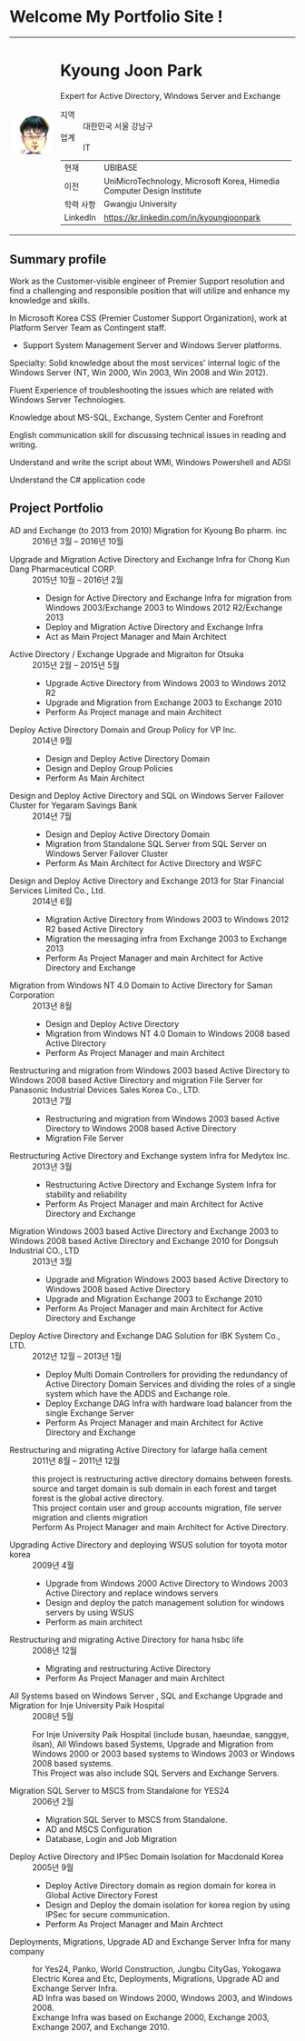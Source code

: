 

# Welcome My Portfolio Site !

<table>
    <tr>
        <td><img src="images/kj-park+profile.jpg"></td>
        <td>
            <h1><span class="full-name">Kyoung Joon Park</span></h1>
            <p class="title" dir="ltr">Expert for Active Directory, Windows Server and Exchange</p>
            <dl><dt class="locality">지역</dt><dd class="locality">대한민국 서울 강남구</dd><dt class="industry">업계</dt><dd class="industry">IT</dd></dl>
            <table>
                <tr><td>현재</td><td>UBIBASE</td></tr>
                <tr><td>이전</td><td>UniMicroTechnology, Microsoft Korea, Himedia Computer Design Institute</td></tr>
                <tr><td>학력 사항</td><td>Gwangju University</td></tr>
                <tr><td>LinkedIn</td><td><a href="https://kr.linkedin.com/in/kyoungjoonpark">https://kr.linkedin.com/in/kyoungjoonpark</a></td></tr>
            </table>
        </td>
    </tr>
</table>

## Summary profile

Work as the Customer-visible engineer of Premier Support resolution and find a challenging and responsible position that will utilize and enhance my knowledge and skills.

In Microsoft Korea CSS (Premier Customer Support Organization), work at Platform Server Team as Contingent staff. 
- Support System Management Server and Windows Server platforms.

Specialty: Solid knowledge about the most services' internal logic of the Windows Server (NT, Win 2000, Win 2003, Win 2008 and Win 2012). 

Fluent Experience of troubleshooting the issues which are related with Windows Server Technologies. 

Knowledge about MS-SQL, Exchange, System Center and Forefront

English communication skill for discussing technical issues in reading and writing. 

Understand and write the script about WMI, Windows Powershell and ADSI

Understand the C# application code


## Project Portfolio

<dl>
    <dt>AD and Exchange (to 2013 from 2010) Migration for Kyoung Bo pharm. inc</dt>
    <dd>2016년 3월 – 2016년 10월</dd>
</dl>
<dl>
    <dt>Upgrade and Migration Active Directory and Exchange Infra for Chong Kun Dang Pharmaceutical CORP.</dt>
    <dd>2015년 10월 – 2016년 2월</dd>
    <dd>
        <ul>
            <li> Design for Active Directory and Exchange Infra for migration from Windows 2003/Exchange 2003 to Windows 2012 R2/Exchange 2013</li>
            <li> Deploy and Migration Active Directory and Exchange Infra</li>
            <li> Act as Main Project Manager and Main Architect</li>
        </ul>
    </dd>
</dl>
<dl>
    <dt>Active Directory / Exchange Upgrade and Migraiton for Otsuka</dt>
    <dd>2015년 2월 – 2015년 5월</dd>
    <dd>
        <ul>
            <li>Upgrade Active Directory from Windows 2003 to Windows 2012 R2</li>
            <li>Upgrade and Migration from Exchange 2003 to Exchange 2010</li>
            <li>Perform As Project manage and main Architect</li>
        </ul>
    </dd>
</dl>
<dl>
    <dt>Deploy Active Directory Domain and Group Policy for VP Inc.</dt>
    <dd>2014년 9월</dd>
    <dd>
        <ul>
            <li>Design and Deploy Active Directory Domain</li>
            <li>Design and Deploy Group Policies</li>
            <li>Perform As Main Architect</li>
        </ul>
    </dd>
</dl>
<dl>
    <dt>Design and Deploy Active Directory and SQL on Windows Server Failover Cluster for Yegaram Savings Bank</dt>
    <dd>2014년 7월</dd>
    <dd>
        <ul>
            <li>Design and Deploy Active Directory Domain</li>
            <li>Migration from Standalone SQL Server from SQL Server on Windows Server Failover Cluster</li>
            <li>Perform As Main Architect for Active Directory and WSFC</li>
        </ul>
    </dd>
</dl>
<dl>
    <dt>Design and Deploy Active Directory and Exchange 2013 for Star Financial Services Limited Co., Ltd.</dt>
    <dd>2014년 6월</dd>
    <dd>
        <ul>
            <li>Migration Active Directory from Windows 2003 to Windows 2012 R2 based Active Directory</li>
            <li>Migration the messaging infra from Exchange 2003 to Exchange 2013</li>
            <li>Perform As Project Manager and main Architect for Active Directory and Exchange</li>
        </ul>
    </dd>
</dl>
<dl>
    <dt>Migration from Windows NT 4.0 Domain to Active Directory for Saman Corporation</dt>
    <dd>2013년 8월</dd>
    <dd>
        <ul>
            <li>Design and Deploy Active Directory</li>
            <li>Migration from Windows NT 4.0 Domain to Windows 2008 based Active Directory</li>
            <li>Perform As Project Manager and main Architect</li>
        </ul>
    </dd>
</dl>
<dl>
    <dt>Restructuring and migration from Windows 2003 based Active Directory to Windows 2008 based Active Directory and migration File Server for Panasonic Industrial Devices Sales Korea Co., LTD.</dt>
    <dd>2013년 7월</dd>
    <dd>
        <ul>
            <li>Restructuring and migration from Windows 2003 based Active Directory to Windows 2008 based Active Directory</li>
            <li>Migration File Server</li>
        </ul>
    </dd>
</dl>
<dl>
    <dt>Restructuring Active Directory and Exchange system Infra for Medytox Inc.</dt>
    <dd>2013년 3월</dd>
    <dd>
        <ul>
            <li>Restructuring Active Directory and Exchange System Infra for stability and reliability</li>
            <li>Perform As Project Manager and main Architect for Active Directory and Exchange</li>
        </ul>
    </dd>
</dl>
<dl>
    <dt>Migration Windows 2003 based Active Directory and Exchange 2003 to Windows 2008 based Active Directory and Exchange 2010 for Dongsuh Industrial CO., LTD</dt>
    <dd>2013년 3월</dd>
    <dd>
        <ul>
            <li>Upgrade and Migration Windows 2003 based Active Directory to Windows 2008 based Active Directory</li>
            <li>Upgrade and Migration Exchange 2003 to Exchange 2010</li>
            <li>Perform As Project Manager and main Architect for Active Directory and Exchange</li>
        </ul>
    </dd>
</dl>
<dl>
    <dt>Deploy Active Directory and Exchange DAG Solution for IBK System Co., LTD.</dt>
    <dd>2012년 12월 – 2013년 1월</dd>
    <dd>
        <ul>
            <li>Deploy Multi Domain Controllers for providing the redundancy of Active Directory Domain Services and dividing the roles of a single system which have the ADDS and Exchange role.</li>
            <li>Deploy Exchange DAG Infra with hardware load balancer from the single Exchange Server</li>
            <li>Perform As Project Manager and main Architect for Active Directory and Exchange</li>
        </ul>
    </dd>
</dl>
<dl>
    <dt>Restructuring and migrating Active Directory for lafarge halla cement</dt>
    <dd>2011년 8월 – 2011년 12월</dd>
    <dd>
        <p>this project is restructuring active directory domains between forests. source and target domain is sub domain in each forest and target forest is the global active directory. </br>
        This project contain user and group accounts migration, file server migration and clients migration</br>
        Perform As Project Manager and main Architect for Active Directory.</p>
    </dd>
</dl>
<dl>
    <dt>Upgrading Active Directory and deploying WSUS solution for toyota motor korea</dt>
    <dd>2009년 4월</dd>
    <dd>
        <ul>
            <li>Upgrade from Windows 2000 Active Directory to Windows 2003 Active Directory and replace windows servers</li>
            <li>Design and deploy the patch management solution for windows servers by using WSUS</li>
            <li>Perform as main architect</li>
        </ul>
    </dd>
</dl>
<dl>
    <dt>Restructuring and migrating Active Directory for hana hsbc life</dt>
    <dd>2008년 12월</dd>
    <dd>
        <ul>
            <li>Migrating and restructuring Active Directory</li>
            <li>Perform As Project Manager and main Architect</li>
        </ul>
    </dd>
</dl>
<dl>
    <dt>All Systems based on Windows Server , SQL and Exchange Upgrade and Migration for Inje University Paik Hospital</dt>
    <dd>2008년 5월</dd>
    <dd>
        <p>For Inje University Paik Hospital (include busan, haeundae, sanggye, ilsan), All Windows based Systems, Upgrade and Migration from Windows 2000 or 2003 based systems to Windows 2003 or Windows 2008 based systems.</br>
        This Project was also include SQL Servers and Exchange Servers.</p>
    </dd>
</dl>
<dl>
    <dt>Migration SQL Server to MSCS from Standalone for YES24</dt>
    <dd>2006년 2월</dd>
    <dd>
        <ul>
            <li>Migration SQL Server to MSCS from Standalone.</li>
            <li>AD and MSCS Configuration</li>
            <li>Database, Login and Job Migration</li>
        </ul>
    </dd>
</dl>
<dl>
    <dt>Deploy Active Directory and IPSec Domain Isolation for Macdonald Korea</dt>
    <dd>2005년 9월</dd>
    <dd>
        <ul>
            <li>Deploy Active Directory domain as region domain for korea in Global Active Directory Forest</li>
            <li>Design and Deploy the domain isolation for korea region by using IPSec for secure communication.</li>
            <li>Perform As Project Manager and Main Archtect</li>
        </ul>
    </dd>
</dl>
<dl>
    <dt>Deployments, Migrations, Upgrade AD and Exchange Server Infra for many company</dt>
    <dd></dd>
    <dd>
        <p>for Yes24, Panko, World Construction, Jungbu CityGas, Yokogawa Electric Korea and Etc, Deployments, Migrations, Upgrade AD and Exchange Server Infra. </br>
        AD Infra was based on Windows 2000, Windows 2003, and Windows 2008.</br>
        Exchange Infra was based on Exchange 2000, Exchange 2003, Exchange 2007, and Exchange 2010.</p>
    </dd>
</dl>
